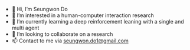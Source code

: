 - 👋 Hi, I’m Seungwon Do
- 👀 I’m interested in a human-computer interaction research
- 🌱 I’m currently learning a deep reinforcement leaning with a single and multi agent
- 💞️ I’m looking to collaborate on a research
- 📫 Contact to me via seungwon.do1@gmail.com

<!---
dodoseung/dodoseung is a ✨ special ✨ repository because its `README.md` (this file) appears on your GitHub profile.
You can click the Preview link to take a look at your changes.
--->
